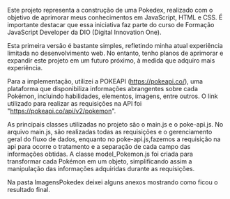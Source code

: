 Este projeto representa a construção de uma Pokedex, realizado com o objetivo de aprimorar meus conhecimentos em JavaScript, HTML e CSS. É importante destacar que essa iniciativa faz parte do curso de Formação JavaScript Developer da DIO (Digital Innovation One).

Esta primeira versão é bastante simples, refletindo minha atual experiência limitada no desenvolvimento web. No entanto, tenho planos de aprimorar e expandir este projeto em um futuro próximo, à medida que adquiro mais experiência.

Para a implementação, utilizei a POKEAPI (https://pokeapi.co/), uma plataforma que disponibiliza informações abrangentes sobre cada Pokémon, incluindo habilidades, elementos, imagens, entre outros. O link utilizado para realizar as requisições na API foi "https://pokeapi.co/api/v2/pokemon".

As principais classes utilizadas no projeto são o main.js e o poke-api.js. No arquivo main.js, são realizadas todas as requisições e o gerenciamento geral do fluxo de dados, enquanto no poke-api.js,fazemos a requisição na api para ocorre o tratamento e a separação de cada campo das informações obtidas. A classe model_Pokemon.js foi criada para transformar cada Pokémon em um objeto, simplificando assim a manipulação das informações adquiridas durante as requisições.

Na pasta ImagensPokedex deixei alguns anexos mostrando como ficou o resultado final.